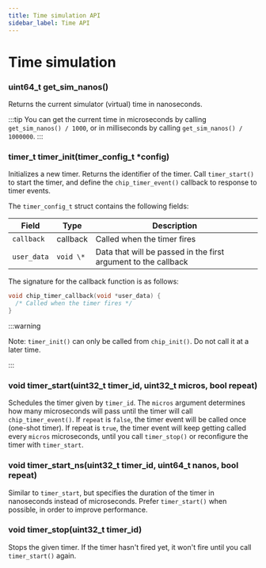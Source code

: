 ```yaml
---
title: Time simulation API
sidebar_label: Time API
---
```


# Time simulation

### uint64_t get_sim_nanos()

Returns the current simulator (virtual) time in nanoseconds.

:::tip
You can get the current time in microseconds by calling `get_sim_nanos() / 1000`, or in milliseconds by calling `get_sim_nanos() / 1000000`.
:::

### timer_t timer_init(timer_config_t \*config)

Initializes a new timer. Returns the identifier of the timer. Call `timer_start()` to start the timer, and define the `chip_timer_event()` callback to response to timer events.

The `timer_config_t` struct contains the following fields:

| Field       | Type      | Description                                                    |
| ----------- | --------- | -------------------------------------------------------------- |
| `callback`  | callback  | Called when the timer fires                                    |
| `user_data` | `void \*` | Data that will be passed in the first argument to the callback |

The signature for the callback function is as follows:

```cpp
void chip_timer_callback(void *user_data) {
  /* Called when the timer fires */
}
```

:::warning

Note: `timer_init()` can only be called from `chip_init()`. Do not call it at a later time.

:::

### void timer_start(uint32_t timer_id, uint32_t micros, bool repeat)

Schedules the timer given by `timer_id`. The `micros` argument determines how many microseconds will pass until the timer will call `chip_timer_event()`. If `repeat` is `false`, the timer event will be called once (one-shot timer). If repeat is `true`, the timer event will keep getting called every `micros` microseconds, until you call `timer_stop()` or reconfigure the timer with `timer_start`.

### void timer_start_ns(uint32_t timer_id, uint64_t nanos, bool repeat)

Similar to `timer_start`, but specifies the duration of the timer in nanoseconds instead of microseconds. Prefer `timer_start()` when possible, in order to improve performance.

### void timer_stop(uint32_t timer_id)

Stops the given timer. If the timer hasn't fired yet, it won't fire until you call `timer_start()` again.
